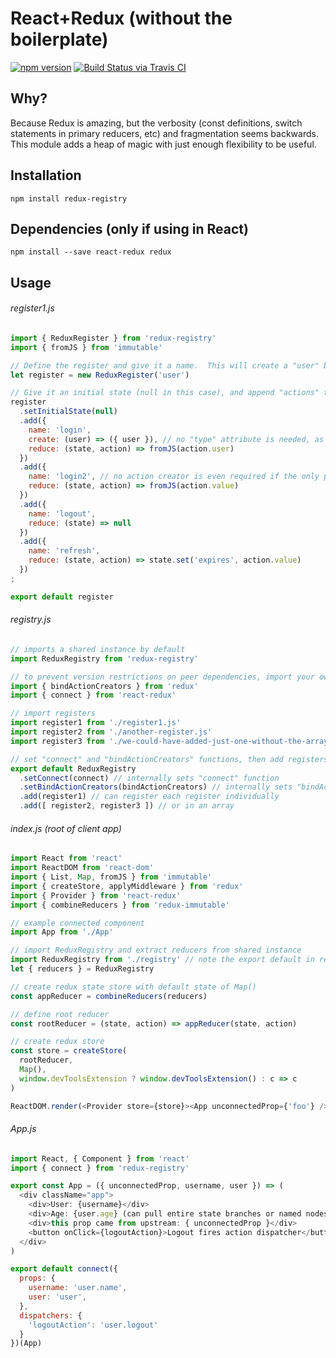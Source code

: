 React+Redux (without the boilerplate)
=======

[![npm version](https://badge.fury.io/js/redux-registry.svg)](https://badge.fury.io/js/redux-registry)
[![Build Status via Travis CI](https://travis-ci.org/kwhitley/redux-registry.svg?branch=master)](https://travis-ci.org/kwhitley/redux-registry)

## Why?

Because Redux is amazing, but the verbosity (const definitions, switch statements in primary
reducers, etc) and fragmentation seems backwards.  This module adds a heap of magic with just
enough flexibility to be useful.

## Installation

```
npm install redux-registry
```

## Dependencies (only if using in React)

```
npm install --save react-redux redux
```

## Usage

###### register1.js
```js
import { ReduxRegister } from 'redux-registry'
import { fromJS } from 'immutable'

// Define the register and give it a name.  This will create a "user" branch in the root scope.
let register = new ReduxRegister('user')

// Give it an initial state (null in this case), and append "actions" that reduce the state
register
  .setInitialState(null)
  .add({
    name: 'login',
    create: (user) => ({ user }), // no "type" attribute is needed, as everything is internally namespaced
    reduce: (state, action) => fromJS(action.user)
  })
  .add({
    name: 'login2', // no action creator is even required if the only payload can be a single "value" attribute
    reduce: (state, action) => fromJS(action.value)
  })
  .add({
    name: 'logout',
    reduce: (state) => null
  })
  .add({
    name: 'refresh',
    reduce: (state, action) => state.set('expires', action.value)
  })
;

export default register
```

###### registry.js
```js
// imports a shared instance by default
import ReduxRegistry from 'redux-registry'

// to prevent version restrictions on peer dependencies, import your own
import { bindActionCreators } from 'redux'
import { connect } from 'react-redux'

// import registers
import register1 from './register1.js'
import register2 from './another-register.js'
import register3 from './we-could-have-added-just-one-without-the-array.js'

// set "connect" and "bindActionCreators" functions, then add registers
export default ReduxRegistry
  .setConnect(connect) // internally sets "connect" function
  .setBindActionCreators(bindActionCreators) // internally sets "bindActionCreators" function
  .add(register1) // can register each register individually
  .add([ register2, register3 ]) // or in an array
```

###### index.js (root of client app)
```js
import React from 'react'
import ReactDOM from 'react-dom'
import { List, Map, fromJS } from 'immutable'
import { createStore, applyMiddleware } from 'redux'
import { Provider } from 'react-redux'
import { combineReducers } from 'redux-immutable'

// example connected component
import App from './App'

// import ReduxRegistry and extract reducers from shared instance
import ReduxRegistry from './registry' // note the export default in registry.js above
let { reducers } = ReduxRegistry

// create redux state store with default state of Map()
const appReducer = combineReducers(reducers)

// define root reducer
const rootReducer = (state, action) => appReducer(state, action)

// create redux store
const store = createStore(
  rootReducer,
  Map(),
  window.devToolsExtension ? window.devToolsExtension() : c => c
)

ReactDOM.render(<Provider store={store}><App unconnectedProp={'foo'} /></Provider>)
```


###### App.js
```js
import React, { Component } from 'react'
import { connect } from 'redux-registry'

export const App = ({ unconnectedProp, username, user }) => (
  <div className="app">
    <div>User: {username}</div>
    <div>Age: {user.age} (can pull entire state branches or named nodes if using immutable)</div>
    <div>this prop came from upstream: { unconnectedProp }</div>
    <button onClick={logoutAction}>Logout fires action dispatcher</button>
  </div>
)

export default connect({
  props: {
    username: 'user.name',
    user: 'user',
  },
  dispatchers: {
    'logoutAction': 'user.logout'
  }
})(App)
```


